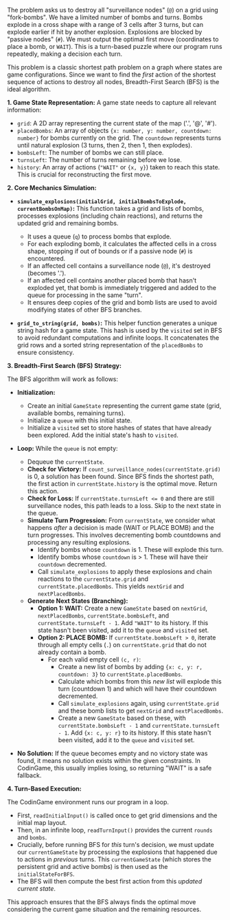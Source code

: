 The problem asks us to destroy all "surveillance nodes" (`@`) on a grid using "fork-bombs". We have a limited number of bombs and turns. Bombs explode in a cross shape with a range of 3 cells after 3 turns, but can explode earlier if hit by another explosion. Explosions are blocked by "passive nodes" (`#`). We must output the optimal first move (coordinates to place a bomb, or `WAIT`). This is a turn-based puzzle where our program runs repeatedly, making a decision each turn.

This problem is a classic shortest path problem on a graph where states are game configurations. Since we want to find the *first* action of the shortest sequence of actions to destroy all nodes, Breadth-First Search (BFS) is the ideal algorithm.

**1. Game State Representation:**
A game state needs to capture all relevant information:
*   `grid`: A 2D array representing the current state of the map ('.', '@', '#').
*   `placedBombs`: An array of objects `{x: number, y: number, countdown: number}` for bombs currently on the grid. The `countdown` represents turns until natural explosion (3 turns, then 2, then 1, then explodes).
*   `bombsLeft`: The number of bombs we can still place.
*   `turnsLeft`: The number of turns remaining before we lose.
*   `history`: An array of actions (`"WAIT"` or `{x, y}`) taken to reach this state. This is crucial for reconstructing the first move.

**2. Core Mechanics Simulation:**

*   **`simulate_explosions(initialGrid, initialBombsToExplode, currentBombsOnMap)`:** This function takes a grid and lists of bombs, processes explosions (including chain reactions), and returns the updated grid and remaining bombs.
    *   It uses a queue (`q`) to process bombs that explode.
    *   For each exploding bomb, it calculates the affected cells in a cross shape, stopping if out of bounds or if a passive node (`#`) is encountered.
    *   If an affected cell contains a surveillance node (`@`), it's destroyed (becomes '.').
    *   If an affected cell contains another placed bomb that hasn't exploded yet, that bomb is immediately triggered and added to the queue for processing in the same "turn".
    *   It ensures deep copies of the grid and bomb lists are used to avoid modifying states of other BFS branches.

*   **`grid_to_string(grid, bombs)`:** This helper function generates a unique string hash for a game state. This hash is used by the `visited` set in BFS to avoid redundant computations and infinite loops. It concatenates the grid rows and a sorted string representation of the `placedBombs` to ensure consistency.

**3. Breadth-First Search (BFS) Strategy:**

The BFS algorithm will work as follows:

*   **Initialization:**
    *   Create an initial `GameState` representing the current game state (grid, available bombs, remaining turns).
    *   Initialize a `queue` with this initial state.
    *   Initialize a `visited` set to store hashes of states that have already been explored. Add the initial state's hash to `visited`.

*   **Loop:** While the `queue` is not empty:
    *   Dequeue the `currentState`.
    *   **Check for Victory:** If `count_surveillance_nodes(currentState.grid)` is 0, a solution has been found. Since BFS finds the shortest path, the first action in `currentState.history` is the optimal move. Return this action.
    *   **Check for Loss:** If `currentState.turnsLeft <= 0` and there are still surveillance nodes, this path leads to a loss. Skip to the next state in the queue.
    *   **Simulate Turn Progression:** From `currentState`, we consider what happens *after* a decision is made (WAIT or PLACE BOMB) and the turn progresses. This involves decrementing bomb countdowns and processing any resulting explosions.
        *   Identify bombs whose `countdown` is 1. These will explode this turn.
        *   Identify bombs whose `countdown` is > 1. These will have their `countdown` decremented.
        *   Call `simulate_explosions` to apply these explosions and chain reactions to the `currentState.grid` and `currentState.placedBombs`. This yields `nextGrid` and `nextPlacedBombs`.
    *   **Generate Next States (Branching):**
        *   **Option 1: WAIT:** Create a new `GameState` based on `nextGrid`, `nextPlacedBombs`, `currentState.bombsLeft`, and `currentState.turnsLeft - 1`. Add `"WAIT"` to its history. If this state hasn't been visited, add it to the `queue` and `visited` set.
        *   **Option 2: PLACE BOMB:** If `currentState.bombsLeft > 0`, iterate through all empty cells (`.`) on `currentState.grid` that do not already contain a bomb.
            *   For each valid empty cell `(c, r)`:
                *   Create a new list of bombs by adding `{x: c, y: r, countdown: 3}` to `currentState.placedBombs`.
                *   Calculate which bombs from this *new list* will explode this turn (countdown 1) and which will have their countdown decremented.
                *   Call `simulate_explosions` again, using `currentState.grid` and these bomb lists to get `nextGrid` and `nextPlacedBombs`.
                *   Create a new `GameState` based on these, with `currentState.bombsLeft - 1` and `currentState.turnsLeft - 1`. Add `{x: c, y: r}` to its history. If this state hasn't been visited, add it to the `queue` and `visited` set.

*   **No Solution:** If the queue becomes empty and no victory state was found, it means no solution exists within the given constraints. In CodinGame, this usually implies losing, so returning "WAIT" is a safe fallback.

**4. Turn-Based Execution:**

The CodinGame environment runs our program in a loop.
*   First, `readInitialInput()` is called once to get grid dimensions and the initial map layout.
*   Then, in an infinite loop, `readTurnInput()` provides the current `rounds` and `bombs`.
*   Crucially, before running BFS for *this* turn's decision, we must update our `currentGameState` by processing the explosions that happened due to actions in *previous* turns. This `currentGameState` (which stores the persistent grid and active bombs) is then used as the `initialStateForBFS`.
*   The BFS will then compute the best first action from this *updated current state*.

This approach ensures that the BFS always finds the optimal move considering the current game situation and the remaining resources.